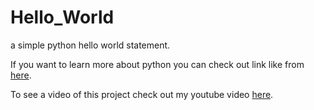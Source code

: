 # Hello_World
a simple python hello world statement.

If you want to learn more about python you can check out link like from [here](https://www.python.org/).

To see a video of this project check out my youtube video [here](https://www.python.org/).
